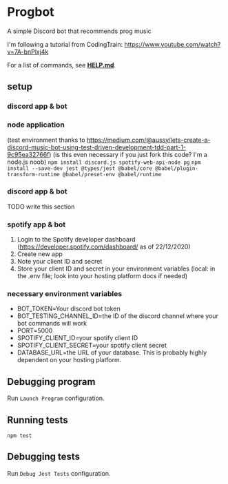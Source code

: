 # Progbot
A simple Discord bot that recommends prog music

I'm following a tutorial from CodingTrain: https://www.youtube.com/watch?v=7A-bnPlxj4k

For a list of commands, see **[HELP.md](src\HELP.md)**.

## setup
### discord app & bot

### node application
(test environment thanks to https://medium.com/@aussy/lets-create-a-discord-music-bot-using-test-driven-development-tdd-part-1-9c95ea32766f)
(is this even necessary if you just fork this code? I'm a node.js noob)
`npm install discord.js spotify-web-api-node pg`
`npm install --save-dev jest @types/jest @babel/core @babel/plugin-transform-runtime @babel/preset-env @babel/runtime`

### discord app & bot
TODO write this section

### spotify app & bot
1. Login to the Spotify developer dashboard (https://developer.spotify.com/dashboard/ as of 22/12/2020)
2. Create new app
3. Note your client ID and secret
4. Store your client ID and secret in your environment variables (local: in the .env file; look into your hosting platform docs if needed)

### necessary environment variables
* BOT_TOKEN=Your discord bot token
* BOT_TESTING_CHANNEL_ID=the ID of the discord channel where your bot commands will work
* PORT=5000
* SPOTIFY_CLIENT_ID=your spotify client ID
* SPOTIFY_CLIENT_SECRET=your spotify client secret
* DATABASE_URL=the URL of your database. This is probably highly dependent on your hosting platform.

## Debugging program
Run `Launch Program` configuration.

## Running tests
`npm test`

## Debugging tests
Run `Debug Jest Tests` configuration.